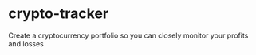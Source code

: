 # crypto-tracker
Create a cryptocurrency portfolio so you can closely monitor your profits and losses
